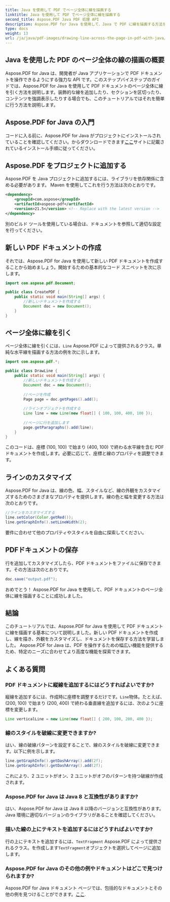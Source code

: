 ```yaml
---
title: Java を使用して PDF でページ全体に線を描画する
linktitle: Java を使用して PDF でページ全体に線を描画する
second_title: Aspose.PDF Java PDF 処理 API
description: Aspose.PDF for Java を使用して、Java で PDF に線を描画する方法を学びます。 PDF 線画のソースコードを含むステップバイステップのガイド。
type: docs
weight: 13
url: /ja/java/pdf-images/drawing-line-across-the-page-in-pdf-with-java/
---
```


## Java を使用した PDF のページ全体の線の描画の概要

Aspose.PDF for Java は、開発者が Java アプリケーションで PDF ドキュメントを操作できるようにする強力な API です。このステップバイステップのガイドでは、Aspose.PDF for Java を使用して PDF ドキュメントのページ全体に線を引く方法を説明します。装飾的な線を追加したり、セクションを区切ったり、コンテンツを強調表示したりする場合でも、このチュートリアルではそれを簡単に行う方法を説明します。

## Aspose.PDF for Java の入門

コードに入る前に、Aspose.PDF for Java がプロジェクトにインストールされていることを確認してください。からダウンロードできます[ここ](https://releases.aspose.com/pdf/java/)サイトに記載されているインストール手順に従ってください。

## Aspose.PDF をプロジェクトに追加する

Aspose.PDF を Java プロジェクトに追加するには、ライブラリを依存関係に含める必要があります。 Maven を使用してこれを行う方法は次のとおりです。

```xml
<dependency>
    <groupId>com.aspose</groupId>
    <artifactId>aspose-pdf</artifactId>
    <version>21.5</version> <!-- Replace with the latest version -->
</dependency>
```

別のビルド ツールを使用している場合は、ドキュメントを参照して適切な設定を行ってください。

## 新しい PDF ドキュメントの作成

それでは、Aspose.PDF for Java を使用して新しい PDF ドキュメントを作成することから始めましょう。開始するための基本的なコード スニペットを次に示します。

```java
import com.aspose.pdf.Document;

public class CreatePDF {
    public static void main(String[] args) {
        //新しいドキュメントを作成する
        Document doc = new Document();
    }
}
```

## ページ全体に線を引く

ページ全体に線を引くには、`Line` Aspose.PDF によって提供されるクラス。単純な水平線を描画する方法の例を次に示します。

```java
import com.aspose.pdf.*;

public class DrawLine {
    public static void main(String[] args) {
        //新しいドキュメントを作成する
        Document doc = new Document();
        
        //ページを作成
        Page page = doc.getPages().add();
        
        //ラインオブジェクトを作成する
        Line line = new Line(new float[] { 100, 100, 400, 100 });
        
        //ページに行を追加します
        page.getParagraphs().add(line);
    }
}
```

このコードは、座標 (100, 100) で始まり (400, 100) で終わる水平線を含む PDF ドキュメントを作成します。必要に応じて、座標と線のプロパティを調整できます。

## ラインのカスタマイズ

Aspose.PDF for Java は、線の色、幅、スタイルなど、線の外観をカスタマイズするためのさまざまなプロパティを提供します。線の色と幅を変更する方法は次のとおりです。

```java
//ラインをカスタマイズする
line.setColor(Color.getRed());
line.getGraphInfo().setLineWidth(2);
```

要件に合わせて他のプロパティやスタイルを自由に探索してください。

## PDFドキュメントの保存

行を追加してカスタマイズしたら、PDF ドキュメントをファイルに保存できます。その方法は次のとおりです。

```java
doc.save("output.pdf");
```

おめでとう！ Aspose.PDF for Java を使用して、PDF ドキュメントのページ全体に線を描画することに成功しました。

## 結論

このチュートリアルでは、Aspose.PDF for Java を使用して PDF ドキュメントに線を描画する基本について説明しました。新しい PDF ドキュメントを作成し、線を描き、外観をカスタマイズし、ドキュメントを保存する方法を学習しました。 Aspose.PDF for Java は、PDF を操作するための幅広い機能を提供するため、特定のニーズに合わせてより高度な機能を探索できます。

## よくある質問

### PDF ドキュメントに縦線を追加するにはどうすればよいですか?

縦線を追加するには、作成時に座標を調整するだけです。`Line`物体。たとえば、(200, 100) で始まり (200, 400) で終わる垂直線を追加するには、次のように座標を変更します。

```java
Line verticalLine = new Line(new float[] { 200, 100, 200, 400 });
```

### 線のスタイルを破線に変更できますか?

はい、線の破線パターンを設定することで、線のスタイルを破線に変更できます。以下に例を示します。

```java
line.getGraphInfo().getDashArray().add(2f);
line.getGraphInfo().getDashArray().add(2f);
```

これにより、2 ユニットがオン、2 ユニットがオフのパターンを持つ破線が作成されます。

### Aspose.PDF for Java は Java 8 と互換性がありますか?

はい、Aspose.PDF for Java は Java 8 以降のバージョンと互換性があります。 Java 環境に適切なバージョンのライブラリがあることを確認してください。

### 描いた線の上にテキストを追加するにはどうすればよいですか?

行の上にテキストを追加するには、`TextFragment` Aspose.PDF によって提供されるクラス。を作成します`TextFragment`オブジェクトを選択してページに追加します。

### Aspose.PDF for Java のその他の例やドキュメントはどこで見つけられますか?

 Aspose.PDF for Java ドキュメント ページでは、包括的なドキュメントとその他の例を見つけることができます。[ここ](https://reference.aspose.com/pdf/java/).